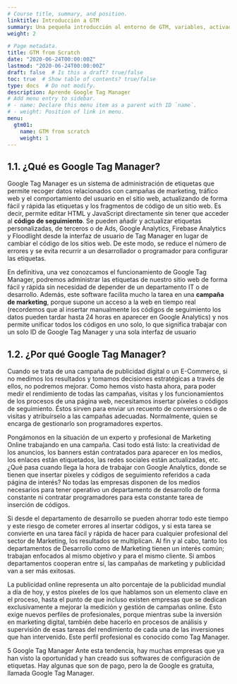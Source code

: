 ```yaml
---
# Course title, summary, and position.
linktitle: Introducción a GTM
summary: Una pequeña introducción al entorno de GTM, variables, activadores y etiquetas
weight: 2

# Page metadata.
title: GTM from Scratch
date: "2020-06-24T00:00:00Z"
lastmod: "2020-06-24T00:00:00Z"
draft: false  # Is this a draft? true/false
toc: true  # Show table of contents? true/false
type: docs  # Do not modify.
description: Aprende Google Tag Manager
# Add menu entry to sidebar.
# - name: Declare this menu item as a parent with ID `name`.
# - weight: Position of link in menu.
menu:
  gtm01:
    name: GTM from scratch
    weight: 1
---
```



## 1.1. ¿Qué es Google Tag Manager? 
Google Tag Manager es un sistema de administración de etiquetas que permite recoger datos relacionados con campañas de marketing, tráfico web y el comportamiento del usuario en el sitio web, actualizando de forma fácil y rápida las etiquetas y los fragmentos de código de un sitio web. Es decir, permite editar HTML y JavaScript directamente sin tener que acceder al **código de seguimiento**. Se pueden añadir y actualizar etiquetas personalizadas, de terceros o de Ads, Google Analytics, Firebase Analytics y Floodlight desde la interfaz de usuario de Tag Manager en lugar de cambiar el código de los sitios web. De este modo, se reduce el número de errores y se evita recurrir a un desarrollador o programador para configurar las etiquetas.

En definitiva, una vez conozcamos el funcionamiento de Google Tag Manager, podremos administrar las etiquetas de nuestro sitio web de forma fácil y rápida sin necesidad de depender de un departamento IT o de desarrollo. Además, este software facilita mucho la tarea en una **campaña de marketing**, porque supone un acceso a la web en tiempo real (recordemos que al insertar manualmente los códigos de seguimiento los datos pueden tardar hasta 24 horas en aparecer en Google Analytics) y nos permite unificar todos los códigos en uno solo, lo que significa trabajar con un solo ID de Google Tag Manager y una sola interfaz de usuario


## 1.2. ¿Por qué Google Tag Manager? 
Cuando se trata de una campaña de publicidad digital o un E-Commerce, si no medimos los resultados y tomamos decisiones estratégicas a través de ellos, no podremos mejorar. Como hemos visto hasta ahora, para poder medir el rendimiento de todas las campañas, visitas y los funcionamientos de los procesos de una página web, necesitamos insertar píxeles o códigos de seguimiento. Éstos sirven para enviar un recuento de conversiones o de visitas y atribuírselo a las campañas adecuadas. Normalmente, quien se encarga de gestionarlo son programadores expertos.

Pongámonos en la situación de un experto y profesional de Marketing Online trabajando en una campaña. Casi todo está listo: la creatividad de los anuncios, los banners están contratados para aparecer en los medios, los enlaces están etiquetados, las redes sociales están actualizadas, etc. ¿Qué pasa cuando llega la hora de trabajar con Google Analytics, donde se tienen que insertar píxeles y códigos de seguimiento referidos a cada página de interés? No todas las empresas disponen de los medios necesarios para tener operativo un departamento de desarrollo de forma constante ni contratar programadores para esta constante tarea de inserción de códigos.

Si desde el departamento de desarrollo se pueden ahorrar todo este tiempo y este riesgo de cometer errores al insertar códigos, y si esta tarea se convierte en una tarea fácil y rápida de hacer para cualquier profesional del sector de Marketing, los resultados se multiplican. Al fin y al cabo, tanto los departamentos de Desarrollo como de Marketing tienen un interés común; trabajan enfocados al mismo objetivo y para el mismo cliente. Si ambos departamentos cooperan entre sí, las campañas de marketing y publicidad van a ser más exitosas.

La publicidad online representa un alto porcentaje de la publicidad mundial a día de hoy, y estos píxeles de los que hablamos son un elemento clave en el proceso, hasta el punto de que incluso existen empresas que se dedican exclusivamente a mejorar la medición y gestión de campañas online. Esto exige nuevos perfiles de profesionales, porque mientras sube la inversión en marketing digital, también debe hacerlo en procesos de análisis y supervisión de esas tareas del rendimiento de cada una de las inversiones que han intervenido. Este perfil profesional es conocido como Tag Manager. 

5 
Google Tag Manager 
Ante esta tendencia, hay muchas empresas que ya han visto la oportunidad y han creado sus softwares de configuración de etiquetas. Hay algunas que son de pago, pero la de Google es gratuita, llamada Google Tag Manager. 
